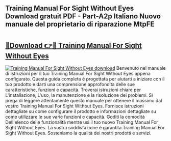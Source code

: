 ## Training Manual For Sight Without Eyes Download gratuit PDF - Part-A2p Italiano Nuovo manuale del proprietario di riparazione MtpFE

# <h2><a href="http://dfg8m4k.blite.top/?on=Training+Manual+For+Sight+Without+Eyes">🔗Download 👉🔴 Training Manual For Sight Without Eyes</a></h2>

[![Training Manual For Sight Without Eyes download](https://i.imgur.com/lujVjoI.png)](http://dfg8m4k.blite.top/?on=Training+Manual+For+Sight+Without+Eyes)
Benvenuto nel manuale di Istruzioni per il tuo Training Manual For Sight Without Eyes appena configurato. Questa guida completa è progettata per aiutarti a iniziare con il tuo prodotto e darti una comprensione approfondita delle sue caratteristiche, funzioni e capacità. Troverai istruzioni chiare per L'installazione, L'uso, la manutenzione e la risoluzione dei problemi. Si prega di leggere attentamente questo manuale per ottenere il massimo dal vostro Training Manual For Sight Without Eyes. Fornisce istruzioni dettagliate su come configurare il prodotto e informazioni dettagliate su come utilizzare le sue varie funzioni e capacità. Goditi la comodità Dell'elenco delle funzionalità mentre usi il tuo nuovo Training Manual For Sight Without Eyes. La vostra soddisfazione è garantita Training Manual For Sight Without Eyes. Sosteniamo la qualità dei nostri prodotti e servizi.
